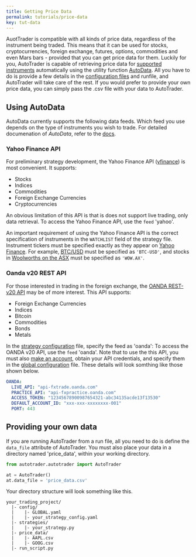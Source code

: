 ```yaml
---
title: Getting Price Data
permalink: tutorials/price-data
key: tut-data
---
```


AuotTrader is compatible with all kinds of price data, regardless of the instrument being traded. This means that
it can be used for stocks, cryptocurrencies, foreign exchange, futures, options, commodities and even Mars 
bars - provided that you can get price data for them.
Luckily for you, AutoTrader is capable of retrieving price data for [supported instruments](../supported-api) automatically 
using the utility function [AutoData](../docs/autodata). All you have to do is provide a few details in the 
[configuration files](../docs/configuration) and runfile, and AutoTrader will take care of the rest.
If you would prefer to provide your own price data, you can simply pass the .csv file with your data to AutoTrader.


## Using AutoData
AutoData currently supports the following data feeds. Which feed you use depends on the type of instruments you wish 
to trade. For detailed documenation of *AutoData*, refer to the [docs](../docs/autodata).


### Yahoo Finance API
For preliminary strategy development, the Yahoo Finance API ([yfinance](https://pypi.org/project/yfinance/)) is most convenient. 
It supports:
- Stocks
- Indices
- Commodities
- Foreign Exchange Currencies
- Cryptocurrencies

An obvious limitation of this API is that is does not support live trading, only data retrieval. To access the Yahoo Finance API,
use the `feed` 'yahoo'. 



An important requirement of using the Yahoo Finance API is the correct specification of instruments in the `WATCHLIST` 
field of the strategy file. Instrument tickers must be specified exactly as they appear on 
[Yahoo Finance](https://finance.yahoo.com/). For example, [BTC/USD](https://au.finance.yahoo.com/quote/BTC-USD?p=BTC-USD&.tsrc=fin-srch) 
must be specified as `'BTC-USD'`, and stocks in [Woolworths on the ASX](https://au.finance.yahoo.com/quote/WOW.AX?p=WOW.AX&.tsrc=fin-srch) 
must be specified as `'WOW.AX'`.


### Oanda v20 REST API
For those interested in trading in the foreign exchange, the [OANDA REST-v20 API](https://developer.oanda.com/rest-live-v20/introduction/) 
may be of more interest. This API supports:
- Foreign Exchange Currencies
- Indices
- Bitcoin
- Commodities
- Bonds
- Metals


In the [strategy configuration](../docs/configuration-strategy) file, specify the feed as 'oanda':
To access the OANDA v20 API, use the `feed` 'oanda'. Note that to use the this API, you must also [make an account](https://www.oanda.com/au-en/trading/), obtain your API credentials, and specify them in the [global configuration](../docs/configuration-global) file. These details will 
look somthing like those shown below.

```yaml
OANDA:
  LIVE_API: "api-fxtrade.oanda.com"
  PRACTICE_API: "api-fxpractice.oanda.com"
  ACCESS_TOKEN: "12345678900987654321-abc34135acde13f13530"
  DEFAULT_ACCOUNT_ID: "xxx-xxx-xxxxxxxx-001"
  PORT: 443
```



## Providing your own data
If you are running AutoTrader from a run file, all you need to do is define the `data_file` attribute of AutoTrader. You must 
also place your data in a directory named 'price_data', within your working directory.

```python
from autotrader.autotrader import AutoTrader

at = AutoTrader()
at.data_file = 'price_data.csv'
```

Your directory structure will look something like this.

```
your_trading_project/
  |- config/
  |    |- GLOBAL.yaml
  |    |- your_strategy_config.yaml
  |- strategies/
  |    |- your_strategy.py
  |- price_data/
  |    |- AAPL.csv
  |    |- GOOG.csv
  |- run_script.py
```


